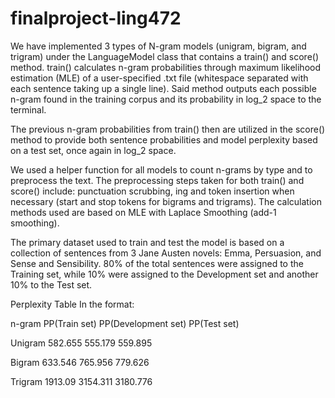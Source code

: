 # finalproject-ling472

We have implemented 3 types of N-gram models (unigram, bigram, and trigram) under the LanguageModel class that contains a train() and score() method. train() calculates n-gram probabilities through maximum likelihood estimation (MLE) of a user-specified .txt file (whitespace separated with each sentence taking up a single line). Said method outputs each possible n-gram found in the training corpus and its probability in log_2 space to the terminal. 

The previous n-gram probabilities from train() then are utilized in the score() method to provide both sentence probabilities and model perplexity based on a test set, once again in log_2 space.

We used a helper function for all models to count n-grams by type and to preprocess the text. The preprocessing steps taken for both train() and score() include: punctuation scrubbing, <UNK>ing and token insertion when necessary (start and stop tokens for bigrams and trigrams). The calculation methods used are based on MLE with Laplace Smoothing (add-1 smoothing). 

The primary dataset used to train and test the model is based on a collection of sentences from 3 Jane Austen novels: Emma, Persuasion, and Sense and Sensibility. 80% of the total sentences were assigned to the Training set, while 10% were assigned to the Development set and another 10% to the Test set.


Perplexity Table
In the format:

n-gram
PP(Train set)
PP(Development set)
PP(Test set)

Unigram
582.655
555.179
559.895
  
Bigram
633.546
765.956
779.626
  
Trigram
1913.09
3154.311
3180.776



